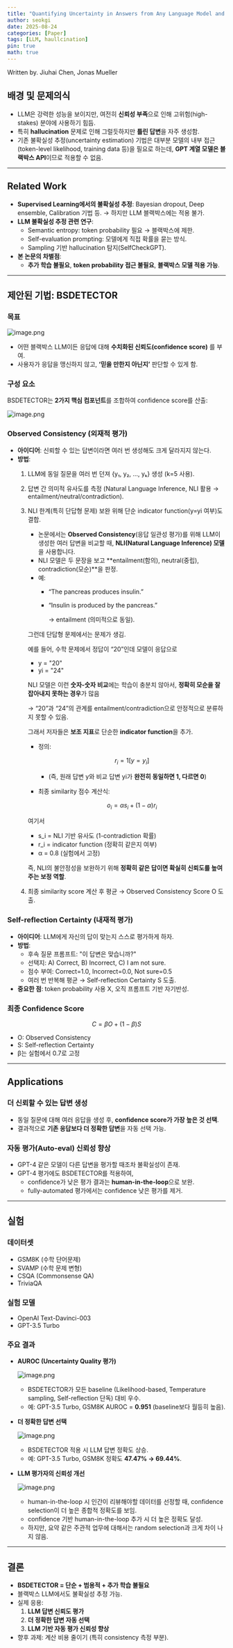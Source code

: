 ```yaml
---
title: "Quantifying Uncertainty in Answers from Any Language Model and Enhancing Their Trustworthiness"
author: seokgi
date: 2025-08-24
categories: [Paper]
tags: [LLM, haullcination]
pin: true
math: true
---
```

Written by. Jiuhai Chen, Jonas Mueller

## 배경 및 문제의식

- LLM은 강력한 성능을 보이지만, 여전히 **신뢰성 부족**으로 인해 고위험(high-stakes) 분야에 사용하기 힘듬.
- 특히 **hallucination** 문제로 인해 그럴듯하지만 **틀린 답변**을 자주 생성함.
- 기존 불확실성 추정(uncertainty estimation) 기법은 대부분 모델의 내부 접근(token-level likelihood, training data 등)을 필요로 하는데, **GPT 계열 모델은 블랙박스 API**이므로 적용할 수 없음.

---

## Related Work

- **Supervised Learning에서의 불확실성 추정**: Bayesian dropout, Deep ensemble, Calibration 기법 등. → 하지만 LLM 블랙박스에는 적용 불가.
- **LLM 불확실성 추정 관련 연구**:
    - Semantic entropy: token probability 필요 → 블랙박스에 제한.
    - Self-evaluation prompting: 모델에게 직접 확률을 묻는 방식.
    - Sampling 기반 hallucination 탐지(SelfCheckGPT).
- **본 논문의 차별점**:
    - **추가 학습 불필요**, **token probability 접근 불필요**, **블랙박스 모델 적용 가능**.

---

## 제안된 기법: **BSDETECTOR**

### 목표

![image.png](https://seokilee0412.github.io/assets/img/BSDETECTOR/image.png)

- 어떤 블랙박스 LLM이든 응답에 대해 **수치화된 신뢰도(confidence score)** 를 부여.
- 사용자가 응답을 맹신하지 않고, **‘믿을 만한지 아닌지’** 판단할 수 있게 함.

### 구성 요소

BSDETECTOR는 **2가지 핵심 컴포넌트**를 조합하여 confidence score를 산출:

![image.png](https://seokilee0412.github.io/assets/img/BSDETECTOR/image1.png)

### Observed Consistency (외재적 평가)

- **아이디어**: 신뢰할 수 있는 답변이라면 여러 번 생성해도 크게 달라지지 않는다.
- **방법**:
    1. LLM에 동일 질문을 여러 번 던져 {y₁, y₂, ..., yₖ} 생성 (k=5 사용).
    2. 답변 간 의미적 유사도를 측정 (Natural Language Inference, NLI 활용 → entailment/neutral/contradiction).
    3. NLI 한계(특히 단답형 문제) 보완 위해 단순 indicator function(y=yi 여부)도 결합.
        - 논문에서는 **Observed Consistency**(응답 일관성 평가)를 위해 LLM이 생성한 여러 답변을 비교할 때, **NLI(Natural Language Inference) 모델**을 사용합니다.
        - NLI 모델은 두 문장을 보고 **entailment(함의), neutral(중립), contradiction(모순)**을 판정.
        - 예:
            - “The pancreas produces insulin.”
            - “Insulin is produced by the pancreas.”
                
                → entailment (의미적으로 동일).
                
        
        그런데 단답형 문제에서는 문제가 생김.
        
        예를 들어, 수학 문제에서 정답이 “20”인데 모델이 응답으로
        
        - y = "20"
        - yi = "24"
        
        NLI 모델은 이런 **숫자-숫자 비교**에는 학습이 충분치 않아서, **정확히 모순을 잘 잡아내지 못하는 경우**가 많음
        
        → “20”과 “24”의 관계를 entailment/contradiction으로 안정적으로 분류하지 못할 수 있음.
        
        그래서 저자들은 **보조 지표**로 단순한 **indicator function**을 추가.
        
        - 정의:
            
            $$
            r_i=1[y=y_i]
            $$
            
            - (즉, 원래 답변 y와 비교 답변 yi가 **완전히 동일하면 1, 다르면 0**)
        - 최종 similarity 점수 계산식:
            
            $$
            o_i=αs_i+(1−α)r_i
            $$
            
        
        여기서
        
        - s_i = NLI 기반 유사도 (1-contradiction 확률)
        - r_i = indicator function (정확히 같은지 여부)
        - α = 0.8 (실험에서 고정)
        
        즉, NLI의 불안정성을 보완하기 위해 **정확히 같은 답이면 확실히 신뢰도를 높여주는 보정 역할**.
        
    4. 최종 similarity score 계산 후 평균 → Observed Consistency Score O 도출.

### Self-reflection Certainty (내재적 평가)

- **아이디어**: LLM에게 자신의 답이 맞는지 스스로 평가하게 하자.
- **방법**:
    - 후속 질문 프롬프트: "이 답변은 맞습니까?"
    - 선택지: A) Correct, B) Incorrect, C) I am not sure.
    - 점수 부여: Correct=1.0, Incorrect=0.0, Not sure=0.5
    - 여러 번 반복해 평균 → Self-reflection Certainty S 도출.
- **중요한 점**: token probability 사용 X, 오직 프롬프트 기반 자기반성.

### **최종 Confidence Score**

$$
C=βO+(1−β)S
$$

- O: Observed Consistency
- S: Self-reflection Certainty
- β는 실험에서 0.7로 고정

---

## Applications

### 더 신뢰할 수 있는 답변 생성

- 동일 질문에 대해 여러 응답을 생성 후, **confidence score가 가장 높은 것 선택**.
- 결과적으로 **기존 응답보다 더 정확한 답변**을 자동 선택 가능.

### 자동 평가(Auto-eval) 신뢰성 향상

- GPT-4 같은 모델이 다른 답변을 평가할 때조차 불확실성이 존재.
- GPT-4 평가에도 BSDETECTOR를 적용하여,
    - confidence가 낮은 평가 결과는 **human-in-the-loop**으로 보완.
    - fully-automated 평가에서는 confidence 낮은 평가를 제거.

---

## 실험

### 데이터셋

- GSM8K (수학 단어문제)
- SVAMP (수학 문제 변형)
- CSQA (Commonsense QA)
- TriviaQA

### 실험 모델

- OpenAI Text-Davinci-003
- GPT-3.5 Turbo

### 주요 결과

- **AUROC (Uncertainty Quality 평가)**
    
    ![image.png](https://seokilee0412.github.io/assets/img/BSDETECTOR/image2.png)
    
    - BSDETECTOR가 모든 baseline (Likelihood-based, Temperature sampling, Self-reflection 단독) 대비 우수.
    - 예: GPT-3.5 Turbo, GSM8K AUROC = **0.951** (baseline보다 월등히 높음).
- **더 정확한 답변 선택**
    
    ![image.png](https://seokilee0412.github.io/assets/img/BSDETECTOR/image3.png)
    
    - BSDETECTOR 적용 시 LLM 답변 정확도 상승.
    - 예: GPT-3.5 Turbo, GSM8K 정확도 **47.47% → 69.44%**.
- **LLM 평가자의 신뢰성 개선**
    
    ![image.png](https://seokilee0412.github.io/assets/img/BSDETECTOR/image4.png)
    
    - human-in-the-loop 시 인간이 리뷰해야할 데이터를 선정할 때, confidence selection이 더 높은 종합적 정확도를 보임.
    - confidence 기반 human-in-the-loop 추가 시 더 높은 정확도 달성.
    - 하지만, 요약 같은 주관적 업무에 대해서는 random selection과 크게 차이 나지 않음.

---

## 결론

- **BSDETECTOR = 단순 + 범용적 + 추가 학습 불필요**
- 블랙박스 LLM에서도 불확실성 추정 가능.
- 실제 응용:
    1. **LLM 답변 신뢰도 평가**
    2. **더 정확한 답변 자동 선택**
    3. **LLM 기반 자동 평가 신뢰성 향상**
- 향후 과제: 계산 비용 줄이기 (특히 consistency 측정 부분).